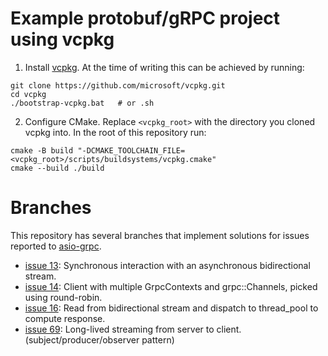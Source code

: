 # Example protobuf/gRPC project using vcpkg

1. Install [vcpkg](https://github.com/microsoft/vcpkg). At the time of writing this can be achieved by running:

```shell
git clone https://github.com/microsoft/vcpkg.git
cd vcpkg
./bootstrap-vcpkg.bat   # or .sh
```

2. Configure CMake. Replace `<vcpkg_root>` with the directory you cloned vcpkg into. In the root of this repository run:

```shell
cmake -B build "-DCMAKE_TOOLCHAIN_FILE=<vcpkg_root>/scripts/buildsystems/vcpkg.cmake"
cmake --build ./build
```

# Branches

This repository has several branches that implement solutions for issues reported to [asio-grpc](https://github.com/Tradias/asio-grpc).

* [issue 13](https://github.com/Tradias/asio-grpc/issues/13): Synchronous interaction with an asynchronous bidirectional stream.
* [issue 14](https://github.com/Tradias/asio-grpc/issues/14): Client with multiple GrpcContexts and grpc::Channels, picked using round-robin.
* [issue 16](https://github.com/Tradias/asio-grpc/issues/16): Read from bidirectional stream and dispatch to thread_pool to compute response.
* [issue 69](https://github.com/Tradias/asio-grpc/issues/69): Long-lived streaming from server to client. (subject/producer/observer pattern)